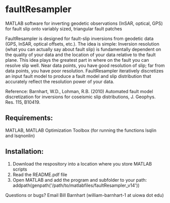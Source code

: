 # faultResampler
MATLAB software for inverting geodetic observations (InSAR, optical, GPS) for fault slip onto variably sized, triangular fault patches

FaultResampler is designed for fault-slip inversions from geodetic data (GPS, InSAR, optical offsets, etc.). The idea is simple: Inversion resolution (what you can actually say about fault slip) is fundamentally dependent on the quality of your data and the location of your data relative to the fault plane.  This idea plays the greatest part in where on the fault you can resolve slip well.  Near data points, you have good resolution of slip; far from data points, you have poor resolution.  FaultResampler iteratively discretizes an input fault model to produce a fault model and slip distribution that accurately reflect the resolution power of your data.

Reference: 
Barnhart, W.D., Lohman, R.B. (2010) Automated fault model discretization for inversions for coseismic slip distributions, J. Geophys. Res. 115, B10419.

## Requirements:

MATLAB,
MATLAB Optimization Toolbox (for running the functions lsqlin and lsqnonlin)

## Installation:
1) Download the respository into a location where you store MATLAB scripts
2) Read the README.pdf file
3) Open MATLAB and add the program and subfolder to your path: addpath(genpath('/path/to/matlabfiles/faultResampler_v14'))

Questions or bugs? Email Bill Barnhart (william-barnhart-1 at uiowa dot edu)
